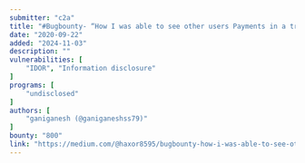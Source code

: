 ```yaml
---
submitter: "c2a"
title: "#Bugbounty- “How I was able to see other users Payments in a travel application” — IDOR #800$"
date: "2020-09-22"
added: "2024-11-03"
description: ""
vulnerabilities: [
    "IDOR", "Information disclosure"
]
programs: [
    "undisclosed"
]
authors: [
    "ganiganesh (@ganiganeshss79)"
]
bounty: "800"
link: "https://medium.com/@haxor8595/bugbounty-how-i-was-able-to-see-other-users-payments-in-a-travel-application-idor-800-2060db62cbbe"
---
```




